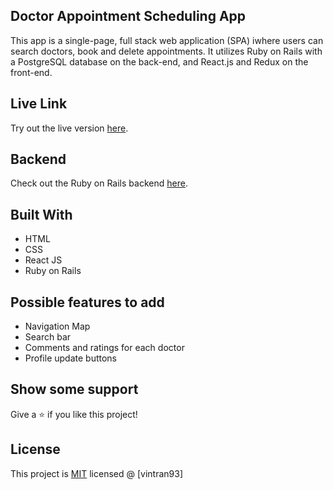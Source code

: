 ## Doctor Appointment Scheduling App

This app is a single-page, full stack web application (SPA) iwhere users can search doctors, book and delete appointments.
It utilizes Ruby on Rails with a PostgreSQL database on the back-end, and React.js and Redux on the front-end.

## Live Link

Try out the live version [here](https://vintran93.github.io/appointments_client/).

## Backend

Check out the Ruby on Rails backend [here](https://github.com/vintran93/appointments_backend).

## Built With

* HTML
* CSS
* React JS
* Ruby on Rails

## Possible features to add
* Navigation Map
* Search bar
* Comments and ratings for each doctor
* Profile update buttons

## Show some support

Give a ⭐️ if you like this project!

## License

This project is [MIT](https://opensource.org/licenses/MIT) licensed @ [vintran93]

